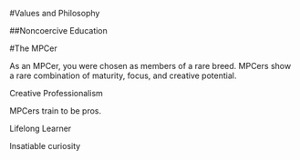 #Values and Philosophy

##Noncoercive Education

#The MPCer

As an MPCer, you were chosen as members of a rare breed. MPCers show a rare combination of maturity, focus, and creative potential.

Creative Professionalism

MPCers train to be pros.

Lifelong Learner

Insatiable curiosity
